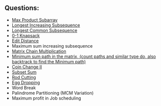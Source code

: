 ## Questions:
- [Max Product Subarray](./maxProductSubarray.md)
- [Longest Increasing Subsequence](./LIS.md)
- [Longest Common Subsequence](./LCS.md)
- [0-1 Knapsack](./0-1Knapsack.md)
- [Edit Distance](./editDistance.md)
- Maximum sum increasing subsequence
- [Matrix Chain Multiplication](./mcm.md)
- [Minimum sum path in the matrix, (count paths and similar type do, also backtrack to find the Minimum path)](./minPathSum.md)
- [Coin Change II](./coinChange.md)
- [Subset Sum](./subsetSum.md)
- [Rod Cutting](./rodCutting.md)
- [Egg Dropping](./eggDropping.md)
- Word Break
- Palindrome Partitioning (MCM Variation)
- Maximum profit in Job scheduling

